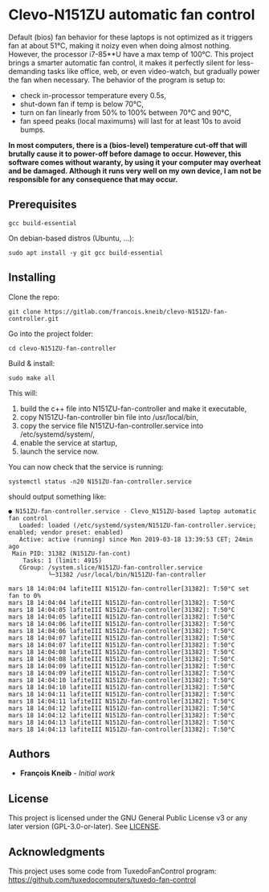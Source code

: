 # Clevo-N151ZU automatic fan control

Default (bios) fan behavior for these laptops is not optimized as it triggers fan at about 51°C, making it noizy even when doing almost nothing. However, the processor i7-85**U have a max temp of 100°C.
This project brings a smarter automatic fan control, it makes it perfectly silent for less-demanding tasks like office, web, or even video-watch, but gradually power the fan when necessary. The behavior of the program is setup to:

* check in-processor temperature every 0.5s,
* shut-down fan if temp is below 70°C,
* turn on fan linearly from 50% to 100% between 70°C and 90°C,
* fan speed peaks (local maximums) will last for at least 10s to avoid bumps.

**In most computers, there is a (bios-level) temperature cut-off that will brutally cause it to power-off before damage to occur.
However, this software comes without waranty, by using it your computer may overheat and be damaged. Although it runs very well on my own device, I am not be responsible for any consequence that may occur.**

## Prerequisites

```
gcc build-essential
```

On debian-based distros (Ubuntu, ...):

```
sudo apt install -y git gcc build-essential
```

## Installing

Clone the repo:

```
git clone https://gitlab.com/francois.kneib/clevo-N151ZU-fan-controller.git
```

Go into the project folder:

```
cd clevo-N151ZU-fan-controller
```

Build & install:

```
sudo make all
```

This will:

1. build the c++ file into N151ZU-fan-controller and make it executable,
2. copy N151ZU-fan-controller bin file into /usr/local/bin,
3. copy the service file N151ZU-fan-controller.service into /etc/systemd/system/,
4. enable the service at startup,
5. launch the service now.

You can now check that the service is running:

```
systemctl status -n20 N151ZU-fan-controller.service
```

should output something like:

```
● N151ZU-fan-controller.service - Clevo_N151ZU-based laptop automatic fan control                                                                                                                                                           
   Loaded: loaded (/etc/systemd/system/N151ZU-fan-controller.service; enabled; vendor preset: enabled)
   Active: active (running) since Mon 2019-03-18 13:39:53 CET; 24min ago
 Main PID: 31382 (N151ZU-fan-cont)
    Tasks: 1 (limit: 4915)
   CGroup: /system.slice/N151ZU-fan-controller.service
           └─31382 /usr/local/bin/N151ZU-fan-controller

mars 18 14:04:04 lafiteIII N151ZU-fan-controller[31382]: T:50°C set fan to 0%
mars 18 14:04:04 lafiteIII N151ZU-fan-controller[31382]: T:50°C
mars 18 14:04:05 lafiteIII N151ZU-fan-controller[31382]: T:50°C
mars 18 14:04:05 lafiteIII N151ZU-fan-controller[31382]: T:50°C
mars 18 14:04:06 lafiteIII N151ZU-fan-controller[31382]: T:50°C
mars 18 14:04:06 lafiteIII N151ZU-fan-controller[31382]: T:50°C
mars 18 14:04:07 lafiteIII N151ZU-fan-controller[31382]: T:50°C
mars 18 14:04:07 lafiteIII N151ZU-fan-controller[31382]: T:50°C
mars 18 14:04:08 lafiteIII N151ZU-fan-controller[31382]: T:50°C
mars 18 14:04:08 lafiteIII N151ZU-fan-controller[31382]: T:50°C
mars 18 14:04:09 lafiteIII N151ZU-fan-controller[31382]: T:50°C
mars 18 14:04:09 lafiteIII N151ZU-fan-controller[31382]: T:50°C
mars 18 14:04:10 lafiteIII N151ZU-fan-controller[31382]: T:50°C
mars 18 14:04:10 lafiteIII N151ZU-fan-controller[31382]: T:50°C
mars 18 14:04:11 lafiteIII N151ZU-fan-controller[31382]: T:50°C
mars 18 14:04:11 lafiteIII N151ZU-fan-controller[31382]: T:50°C
mars 18 14:04:12 lafiteIII N151ZU-fan-controller[31382]: T:50°C
mars 18 14:04:12 lafiteIII N151ZU-fan-controller[31382]: T:50°C
mars 18 14:04:13 lafiteIII N151ZU-fan-controller[31382]: T:50°C
mars 18 14:04:13 lafiteIII N151ZU-fan-controller[31382]: T:50°C
```

## Authors

* **François Kneib** - *Initial work*

## License

This project is licensed under the GNU General Public License v3 or any later version (GPL-3.0-or-later). See [LICENSE](LICENSE).

## Acknowledgments

This project uses some code from TuxedoFanControl program: https://github.com/tuxedocomputers/tuxedo-fan-control

 
